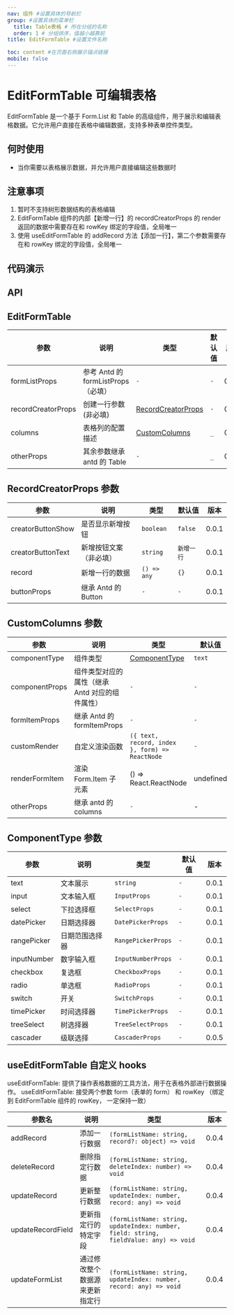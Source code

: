 ```yaml
---
nav: 组件 #设置具体的导航栏
group: #设置具体的菜单栏
  title: Table表格 # 所在分组的名称
  order: 1 # 分组排序，值越小越靠前
title: EditFormTable #设置文件名称

toc: content #在页面右侧展示锚点链接
mobile: false
---
```


# EditFormTable 可编辑表格

EditFormTable 是一个基于 Form.List 和 Table 的高级组件，用于展示和编辑表格数据。它允许用户直接在表格中编辑数据，支持多种表单控件类型。

## 何时使用

- 当你需要以表格展示数据，并允许用户直接编辑这些数据时

## 注意事项

1. 暂时不支持树形数据结构的表格编辑
2. EditFormTable 组件的内部【新增一行】的 recordCreatorProps 的 render 返回的数据中需要存在和 rowKey 绑定的字段值，全局唯一
3. 使用 useEditFormTable 的 addRecord 方法【添加一行】，第二个参数需要存在和 rowKey 绑定的字段值，全局唯一

## 代码演示

<code src="./demo/editFormTable" ></code>

## API

## EditFormTable

| 参数               | 说明                               | 类型                                           | 默认值 | 版本  |
| ------------------ | ---------------------------------- | ---------------------------------------------- | ------ | ----- |
| formListProps      | 参考 Antd 的 formListProps（必填） | `-`                                            | `-`    | 0.0.1 |
| recordCreatorProps | 创建一行参数(非必填)               | [RecordCreatorProps](#recordcreatorprops-参数) | `-`    | 0.0.1 |
| columns            | 表格列的配置描述                   | [CustomColumns](#customcolumns-参数)           | `_`    | 0.0.1 |
| otherProps         | 其余参数继承 antd 的 Table         | `-`                                            | `_`    | 0.0.1 |

## RecordCreatorProps 参数

| 参数              | 说明                   | 类型        | 默认值     | 版本  |
| ----------------- | ---------------------- | ----------- | ---------- | ----- |
| creatorButtonShow | 是否显示新增按钮       | `boolean`   | `false`    | 0.0.1 |
| creatorButtonText | 新增按钮文案（非必填） | `string`    | `新增一行` | 0.0.1 |
| record            | 新增一行的数据         | `() => any` | `{}`       | 0.0.1 |
| buttonProps       | 继承 Antd 的 Button    | `-`         | `-`        | 0.0.1 |

## CustomColumns 参数

| 参数           | 说明                                           | 类型                                           | 默认值    | 版本  |
| -------------- | ---------------------------------------------- | ---------------------------------------------- | --------- | ----- |
| componentType  | 组件类型                                       | [ComponentType](#componenttype-参数)           | `text`    | 0.0.1 |
| componentProps | 组件类型对应的属性（继承 Antd 对应的组件属性） | `-`                                            | `-`       | 0.0.1 |
| formItemProps  | 继承 Antd 的 formItemProps                     | `-`                                            | `-`       | 0.0.1 |
| customRender   | 自定义渲染函数                                 | `({ text, record, index }, form) => ReactNode` | `-`       | 0.0.1 |
| renderFormItem | 渲染 Form.Item 子元素                          | () => React.ReactNode                          | undefined | 0.0.5 |
| otherProps     | 继承 antd 的 columns                           | `-`                                            | -         | 0.0.1 |

## ComponentType 参数

| 参数        | 说明           | 类型               | 默认值 | 版本  |
| ----------- | -------------- | ------------------ | ------ | ----- |
| text        | 文本展示       | `string`           | `-`    | 0.0.1 |
| input       | 文本输入框     | `InputProps`       | `-`    | 0.0.1 |
| select      | 下拉选择框     | `SelectProps`      | `-`    | 0.0.1 |
| datePicker  | 日期选择器     | `DatePickerProps`  | `-`    | 0.0.1 |
| rangePicker | 日期范围选择器 | `RangePickerProps` | `-`    | 0.0.1 |
| inputNumber | 数字输入框     | `InputNumberProps` | `-`    | 0.0.1 |
| checkbox    | 复选框         | `CheckboxProps`    | `-`    | 0.0.1 |
| radio       | 单选框         | `RadioProps`       | `-`    | 0.0.1 |
| switch      | 开关           | `SwitchProps`      | `-`    | 0.0.1 |
| timePicker  | 时间选择器     | `TimePickerProps`  | `-`    | 0.0.1 |
| treeSelect  | 树选择器       | `TreeSelectProps`  | `-`    | 0.0.1 |
| cascader    | 级联选择       | `CascaderProps`    | `-`    | 0.0.5 |

## useEditFormTable 自定义 hooks

useEditFormTable: 提供了操作表格数据的工具方法，用于在表格外部进行数据操作。
useEditFormTable: 接受两个参数 form（表单的 form） 和 rowKey （绑定到 EditFormTable 组件的 rowKey， 一定保持一致）

| 参数名            | 说明                           | 类型                                                                                  | 版本  |
| ----------------- | ------------------------------ | ------------------------------------------------------------------------------------- | ----- |
| addRecord         | 添加一行数据                   | `(formListName: string, record?: object) => void`                                     | 0.0.4 |
| deleteRecord      | 删除指定行数据                 | `(formListName: string, deleteIndex: number) => void`                                 | 0.0.4 |
| updateRecord      | 更新整行数据                   | `(formListName: string, updateIndex: number, record: any) => void`                    | 0.0.4 |
| updateRecordField | 更新指定行的特定字段           | `(formListName: string, updateIndex: number, field: string, fieldValue: any) => void` | 0.0.4 |
| updateFormList    | 通过修改整个数据源来更新指定行 | `(formListName: string, updateIndex: number, record: any) => void`                    | 0.0.4 |
